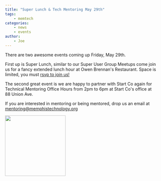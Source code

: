 ```yaml
---
title: "Super Lunch & Tech Mentoring May 29th"
tags:
    - memtech
categories:
    - news
    - events
author:
    - Joe
---
```


There are two awesome events coming up Friday, May 29th.

First up is Super Lunch, similar to our Super User Group Meetups come join us for a fancy extended lunch hour at Owen Brennan's Restaurant. Space is limited, you must <a href="http://www.meetup.com/memphis-technology-user-groups/events/221552581/" target="_blank">rsvp to join us!</a>

The second great event is we are happy to partner with Start Co again for Technical Mentoring Office Hours from 2pm to 6pm at Start Co's office at 88 Union Ave.

If you are interested in mentoring or being mentored, drop us an email at [mentoring@memphistechnology.org](mailto:mentoring@memphistechnology.org)

<a href="/components/img/May-29th-Mentoring.jpg" target="_blank">
    <img src="/components/img/May-29th-Mentoring-sml.png" height="200px"></img>
</a>




